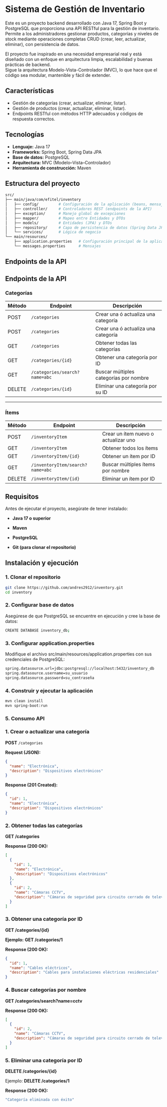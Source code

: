 # Sistema de Gestión de Inventario

Este es un proyecto backend desarrollado con Java 17, Spring Boot y PostgreSQL que proporciona una API RESTful para la gestión de inventario.  
Permite a los administradores gestionar productos, categorías y niveles de stock mediante operaciones completas CRUD (crear, leer, actualizar, eliminar), con persistencia de datos.

El proyecto fue inspirado en una necesidad empresarial real y está diseñado con un enfoque en arquitectura limpia, escalabilidad y buenas prácticas de backend.  
Sigue la arquitectura Modelo-Vista-Controlador (MVC), lo que hace que el código sea modular, mantenible y fácil de extender.



## Características
- Gestión de categorías (crear, actualizar, eliminar, listar).  
- Gestión de productos (crear, actualizar, eliminar, listar).  
- Endpoints RESTful con métodos HTTP adecuados y códigos de respuesta correctos.  



## Tecnologías
- **Lenguaje:** Java 17  
- **Frameworks:** Spring Boot, Spring Data JPA  
- **Base de datos:** PostgreSQL  
- **Arquitectura:** MVC (Modelo–Vista–Controlador)  
- **Herramienta de construcción:** Maven  



## Estructura del proyecto

```bash
src/
├── main/java/com/efitel/inventory
│   ├── config/         # Configuración de la aplicación (beans, mensajes, etc.)
│   ├── controller/     # Controladores REST (endpoints de la API)
│   ├── exception/      # Manejo global de excepciones
│   ├── mapper/         # Mapeo entre Entidades y DTOs
│   ├── models/         # Entidades (JPA) y DTOs
│   ├── repository/     # Capa de persistencia de datos (Spring Data JPA)
│   └── services/       # Lógica de negocio
└── main/resources/
    ├── application.properties   # Configuración principal de la aplicación
    └── messages.properties      # Mensajes
```



## Endpoints de la API
## Endpoints de la API

### Categorías

| Método | Endpoint                       | Descripción                                 |
|--------|--------------------------------|---------------------------------------------|
| POST   | `/categories`                  | Crear una ó actualiza una categoría         |
| POST   | `/categories`                  | Crear una ó actualiza una categoría         |
| GET    | `/categories`                  | Obtener todas las categorías                |
| GET    | `/categories/{id}`             | Obtener una categoría por ID                |
| GET    | `/categories/search?name=abc`  | Buscar múltiples categorías por nombre      |
| DELETE | `/categories/{id}`             | Eliminar una categoría por su ID            |

---

### Ítems

| Método | Endpoint                                | Descripción                                |
|--------|-----------------------------------------|--------------------------------------------|
| POST   | `/inventoryItem`                        | Crear un ítem nuevo o actualizar uno       |
| GET    | `/inventoryItem`                        | Obtener todos los ítems                    |
| GET    | `/inventoryItem/{id}`                   | Obtener un ítem por ID                     |
| GET    | `/inventoryItem/search?name=abc`        | Buscar múltiples ítems por nombre          |
| DELETE | `/inventoryItem/{id}`                   | Eliminar un ítem por ID                    |


## Requisitos

Antes de ejecutar el proyecto, asegúrate de tener instalado:

- **Java 17 o superior**

- **Maven**

- **PostgreSQL**

- **Git (para clonar el repositorio)**


## Instalación y ejecución

### 1. Clonar el repositorio

```bash
git clone https://github.com/andres2912/inventory.git
cd inventory
```

### 2. Configurar base de datos
Asegúrese de que PostgreSQL se encuentre en ejecución y cree la base de datos:

```bash
CREATE DATABASE inventory_db;
```

### 3. Configurar application.properties
Modifique el archivo src/main/resources/application.properties con sus credenciales de PostgreSQL:

```bash
spring.datasource.url=jdbc:postgresql://localhost:5432/inventory_db
spring.datasource.username=su_usuario
spring.datasource.password=su_contraseña
```

### 4. Construir y ejecutar la aplicación

```bash
mvn clean install
mvn spring-boot:run
```

### 5. Consumo API

### 1. Crear o actualizar una categoría
**POST** `/categories`

**Request (JSON):**
```json
{
  "name": "Electrónica",
  "description": "Dispositivos electrónicos"
}
```

**Response (201 Created):**
```json
{
  "id": 1,
  "name": "Electrónica",
  "description": "Dispositivos electrónicos"
}
```

### 2. Obtener todas las categorías
**GET /categories**

**Response (200 OK):**
```json
[
  {
    "id": 1,
    "name": "Electrónica",
    "description": "Dispositivos electrónicos"
  },
  {
    "id": 2,
    "name": "Cámaras CCTV",
    "description": "Cámaras de seguridad para circuito cerrado de televisión"
  }
]
```

### 3. Obtener una categoría por ID
**GET /categories/{id}**

**Ejemplo:**
**GET /categories/1**

**Response (200 OK):**

```json
{
  "id": 1,
  "name": "Cables eléctricos",
  "description": "Cables para instalaciones eléctricas residenciales"
}
```

### 4. Buscar categorías por nombre
**GET /categories/search?name=cctv**

**Response (200 OK):**

```json
[
  {
    "id": 2,
    "name": "Cámaras CCTV",
    "description": "Cámaras de seguridad para circuito cerrado de televisión"
  }
]
```

### 5. Eliminar una categoría por ID

**DELETE /categories/{id}**

Ejemplo:
**DELETE /categories/1**

**Response (200 OK):**

```bash
"Categoría eliminada con éxito"
```